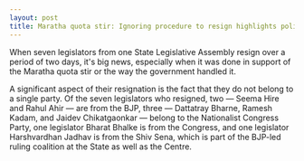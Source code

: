 ```yaml
---
layout: post
title: Maratha quota stir: Ignoring procedure to resign highlights political posturing; expect more leaders to follow
---
```

When seven legislators from one State Legislative Assembly resign over a period of two days, it's big news, especially when it was done in support of the Maratha quota stir or the way the government handled it.

A significant aspect of their resignation is the fact that they do not belong to a single party. Of the seven legislators who resigned, two — Seema Hire and Rahul Ahir — are from the BJP, three — Dattatray Bharne, Ramesh Kadam, and Jaidev Chikatgaonkar — belong to the Nationalist Congress Party, one legislator Bharat Bhalke is from the Congress, and one legislator Harshvardhan Jadhav is from the Shiv Sena, which is part of the BJP-led ruling coalition at the State as well as the Centre.